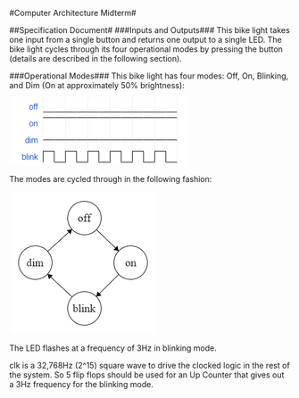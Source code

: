#Computer Architecture Midterm#

##Specification Document#
###Inputs and Outputs###
This bike light takes one input from a single button and returns one output to a single LED. The bike light cycles through its four operational modes by pressing the button (details are described in the following section).

###Operational Modes###
This bike light has four modes: Off, On, Blinking, and Dim (On at approximately 50% brightness):

![four modes: Off, On, Blinking, and Dim](https://github.com/SelinaWang/CompArchFA15/blob/master/HW/Midterm/waveforms.png)

The modes are cycled through in the following fashion:

![Cycling through the four modes](https://github.com/SelinaWang/CompArchFA15/blob/master/HW/Midterm/FSM.PNG)

The LED flashes at a frequency of 3Hz in blinking mode.


clk is a 32,768Hz (2^15) square wave to drive the clocked logic in the rest of the system. So 5 flip flops should be used for an Up Counter that gives out a 3Hz frequency for the blinking mode.
